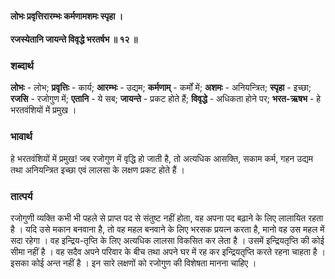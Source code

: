 #### लोभः प्रवृत्तिरारम्भः कर्मणामशमः स्पृहा ।
#### रजस्येतानि जायन्ते विवृद्धे भरतर्षभ ॥ १२ ॥

### शब्दार्थ

**लोभः** - लोभ; **प्रवृत्तिः** - कार्य; **आरम्भः** - उद्यम; **कर्मणाम्** - कर्मों में; **अशमः** - अनियन्त्रित; **स्पृहा** - इच्छा; **रजसि** - रजोगुण में; **एतानि** - ये सब; **जायन्ते** - प्रकट होते हैं; **विवृद्धे** - अधिकता होने पर; **भरत-ऋषभ** - हे भरतवंशियों में प्रमुख ।

### भावार्थ

हे भरतवंशियों में प्रमुख! जब रजोगुण में वृद्धि हो जाती है, तो अत्यधिक आसक्ति, सकाम कर्म, गहन उद्यम तथा अनियन्त्रित इच्छा एवं लालसा के लक्षण प्रकट होते हैं ।

### तात्पर्य

रजोगुणी व्यक्ति कभी भी पहले से प्राप्त पद से संतुष्ट नहीं होता, वह अपना पद बढ़ाने के लिए लालायित रहता है । यदि उसे मकान बनवाना है, तो वह महल बनवाने के लिए भरसक प्रयत्न करता है, मानो वह उस महल में सदा रहेगा । वह इन्द्रिय-तृप्ति के लिए अत्यधिक लालसा विकसित कर लेता है । उसमें इन्द्रियतृप्ति की कोई सीमा नहीं है । वह सदैव अपने परिवार के बीच तथा अपने घर में रह कर इन्द्रियतृप्ति करते रहना चाहता है । इसका कोई अन्त नहीं है । इन सारे लक्षणों को रजोगुण की विशेषता मानना चाहिए ।